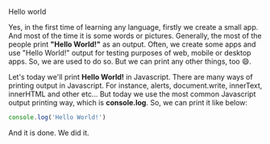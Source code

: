 Hello world

Yes, in the first time of learning any language, firstly we create a small app. And most of the time it is some words or pictures.
Generally, the most of the people print **"Hello World!"** as an output. Often, we create some apps and use "Hello World!" output for testing purposes of web, mobile or desktop apps. So, we are used to do so. But we can print any other things, too :smile:.

Let's today we'll print **Hello World!** in Javascript.
There are many ways of printing output in Javascript. For instance, alerts, document.write, innerText, innerHTML and other etc...
But today we use the most common Javascript output printing way, which is **console.log**. So, we can print it like below:

```js
console.log('Hello World!')
```

And it is done. We did it.
